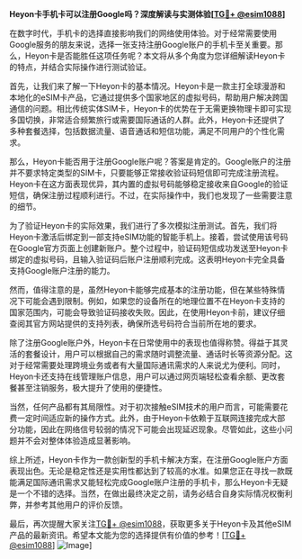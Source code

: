 **Heyon卡手机卡可以注册Google吗？深度解读与实测体验[[TG💪+ @esim1088](https://t.me/s/esim1088)]**

在数字时代，手机卡的选择直接影响我们的网络使用体验。对于经常需要使用Google服务的朋友来说，选择一张支持注册Google账户的手机卡至关重要。那么，Heyon卡是否能胜任这项任务呢？本文将从多个角度为您详细解读Heyon卡的特点，并结合实际操作进行测试验证。

首先，让我们来了解一下Heyon卡的基本情况。Heyon卡是一款主打全球漫游和本地化的eSIM卡产品，它通过提供多个国家地区的虚拟号码，帮助用户解决跨国通信的问题。相比传统实体SIM卡，Heyon卡的优势在于无需更换物理卡即可实现多国切换，非常适合频繁旅行或需要国际通话的人群。此外，Heyon卡还提供了多种套餐选择，包括数据流量、语音通话和短信功能，满足不同用户的个性化需求。

那么，Heyon卡能否用于注册Google账户呢？答案是肯定的。Google账户的注册并不要求特定类型的SIM卡，只要能够正常接收验证码短信即可完成注册流程。Heyon卡在这方面表现优异，其内置的虚拟号码能够稳定接收来自Google的验证短信，确保注册过程顺利进行。不过，在实际操作中，我们也发现了一些需要注意的细节。

为了验证Heyon卡的实际效果，我们进行了多次模拟注册测试。首先，我们将Heyon卡激活后绑定到一部支持eSIM功能的智能手机上。接着，尝试使用该号码在Google官方页面上创建新账户。整个过程中，验证码短信成功发送至Heyon卡绑定的虚拟号码，且输入验证码后账户注册顺利完成。这表明Heyon卡完全具备支持Google账户注册的能力。

然而，值得注意的是，虽然Heyon卡能够完成基本的注册功能，但在某些特殊情况下可能会遇到限制。例如，如果您的设备所在的地理位置不在Heyon卡支持的国家范围内，可能会导致验证码接收失败。因此，在使用Heyon卡前，建议仔细查阅其官方网站提供的支持列表，确保所选号码符合当前所在地的要求。

除了注册Google账户外，Heyon卡在日常使用中的表现也值得称赞。得益于其灵活的套餐设计，用户可以根据自己的需求随时调整流量、通话时长等资源分配。这对于经常需要处理跨境业务或者有大量国际通讯需求的人来说尤为便利。同时，Heyon卡还支持在线管理账户信息，用户可以通过网页端轻松查看余额、更改套餐甚至注销服务，极大提升了使用的便捷性。

当然，任何产品都有其局限性。对于初次接触eSIM技术的用户而言，可能需要花费一定时间适应新的操作方式。此外，由于Heyon卡依赖于互联网连接完成大部分功能，因此在网络信号较弱的情况下可能会出现延迟现象。尽管如此，这些小问题并不会对整体体验造成显著影响。

综上所述，Heyon卡作为一款创新型的手机卡解决方案，在注册Google账户方面表现出色。无论是稳定性还是实用性都达到了较高的水准。如果您正在寻找一款既能满足国际通讯需求又能轻松完成Google账户注册的手机卡，那么Heyon卡无疑是一个不错的选择。当然，在做出最终决定之前，请务必结合自身实际情况权衡利弊，并参考其他用户的评价反馈。

最后，再次提醒大家关注[TG💪+ @esim1088](https://t.me/s/esim1088)，获取更多关于Heyon卡及其他eSIM产品的最新资讯。希望本文能为您的选择提供有价值的参考！[[TG💪+ @esim1088](https://t.me/s/esim1088)] ![Image](https://i.postimg.cc/4NQfJmqS/Snipaste-2025-05-13-00-14-12.png)]